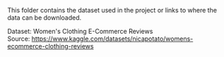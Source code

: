 This folder contains the dataset used in the project or links to where the data can be downloaded.

Dataset: Women's Clothing E-Commerce Reviews  
Source: https://www.kaggle.com/datasets/nicapotato/womens-ecommerce-clothing-reviews
